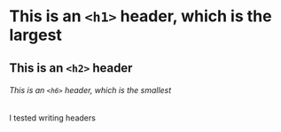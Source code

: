# This is an `<h1>` header, which is the largest

## This is an `<h2>` header

###### This is an `<h6>` header, which is the smallest


I tested writing headers

